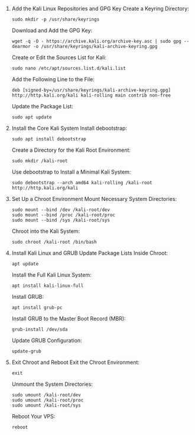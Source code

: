 1. Add the Kali Linux Repositories and GPG Key
    Create a Keyring Directory:
    
    ```
    sudo mkdir -p /usr/share/keyrings
    ```
    Download and Add the GPG Key:
    
    ```
    wget -q -O - https://archive.kali.org/archive-key.asc | sudo gpg --dearmor -o /usr/share/keyrings/kali-archive-keyring.gpg
    ```
    Create or Edit the Sources List for Kali:
    
    ```
    sudo nano /etc/apt/sources.list.d/kali.list
    ```
    Add the Following Line to the File:
    
    ```
    deb [signed-by=/usr/share/keyrings/kali-archive-keyring.gpg] http://http.kali.org/kali kali-rolling main contrib non-free
    ```
    Update the Package List:
    
    ```
    sudo apt update
    ```
2. Install the Core Kali System
   Install debootstrap:
   
   ```
   sudo apt install debootstrap
   ```
   Create a Directory for the Kali Root Environment:

   ```
   sudo mkdir /kali-root
   ```
   Use debootstrap to Install a Minimal Kali System:

   ```
   sudo debootstrap --arch amd64 kali-rolling /kali-root http://http.kali.org/kali
   ```
3. Set Up a Chroot Environment
   Mount Necessary System Directories:

   ```
   sudo mount --bind /dev /kali-root/dev
   sudo mount --bind /proc /kali-root/proc
   sudo mount --bind /sys /kali-root/sys
   ```
   Chroot into the Kali System:

   ```
   sudo chroot /kali-root /bin/bash
   ```
4. Install Kali Linux and GRUB
   Update Package Lists Inside Chroot:

   ```
   apt update
   ```
   Install the Full Kali Linux System:

   ```
   apt install kali-linux-full
   ```
   Install GRUB:
   
   ```
   apt install grub-pc
   ```
   Install GRUB to the Master Boot Record (MBR):

   ```
   grub-install /dev/sda
   ```
   Update GRUB Configuration:

   ```
   update-grub
   ```
5. Exit Chroot and Reboot
   Exit the Chroot Environment:

   ```
   exit
   ```
   Unmount the System Directories:

   ```
   sudo umount /kali-root/dev
   sudo umount /kali-root/proc
   sudo umount /kali-root/sys
   ```
   Reboot Your VPS:

   ```
   reboot
   ```

  

